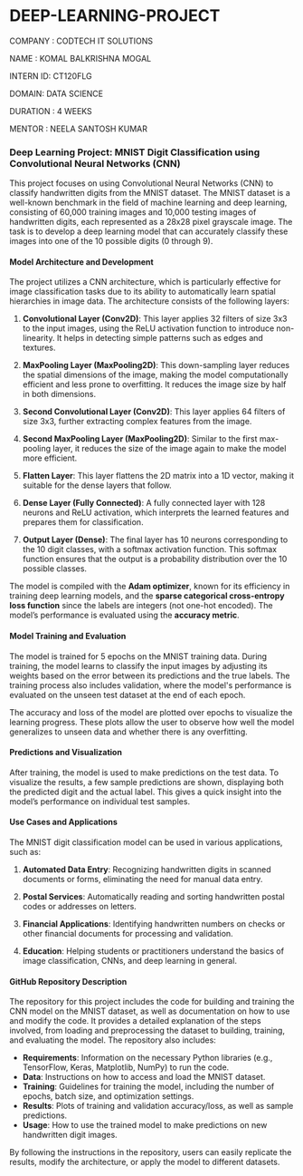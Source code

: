 # DEEP-LEARNING-PROJECT

COMPANY : CODTECH IT SOLUTIONS

NAME : KOMAL BALKRISHNA MOGAL

INTERN ID: CT120FLG

DOMAIN: DATA SCIENCE

DURATION : 4 WEEKS

MENTOR : NEELA SANTOSH KUMAR


### Deep Learning Project: MNIST Digit Classification using Convolutional Neural Networks (CNN)

This project focuses on using Convolutional Neural Networks (CNN) to classify handwritten digits from the MNIST dataset. The MNIST dataset is a well-known benchmark in the field of machine learning and deep learning, consisting of 60,000 training images and 10,000 testing images of handwritten digits, each represented as a 28x28 pixel grayscale image. The task is to develop a deep learning model that can accurately classify these images into one of the 10 possible digits (0 through 9).

#### Model Architecture and Development

The project utilizes a CNN architecture, which is particularly effective for image classification tasks due to its ability to automatically learn spatial hierarchies in image data. The architecture consists of the following layers:

1. **Convolutional Layer (Conv2D)**: This layer applies 32 filters of size 3x3 to the input images, using the ReLU activation function to introduce non-linearity. It helps in detecting simple patterns such as edges and textures.
   
2. **MaxPooling Layer (MaxPooling2D)**: This down-sampling layer reduces the spatial dimensions of the image, making the model computationally efficient and less prone to overfitting. It reduces the image size by half in both dimensions.

3. **Second Convolutional Layer (Conv2D)**: This layer applies 64 filters of size 3x3, further extracting complex features from the image.

4. **Second MaxPooling Layer (MaxPooling2D)**: Similar to the first max-pooling layer, it reduces the size of the image again to make the model more efficient.

5. **Flatten Layer**: This layer flattens the 2D matrix into a 1D vector, making it suitable for the dense layers that follow.

6. **Dense Layer (Fully Connected)**: A fully connected layer with 128 neurons and ReLU activation, which interprets the learned features and prepares them for classification.

7. **Output Layer (Dense)**: The final layer has 10 neurons corresponding to the 10 digit classes, with a softmax activation function. This softmax function ensures that the output is a probability distribution over the 10 possible classes.

The model is compiled with the **Adam optimizer**, known for its efficiency in training deep learning models, and the **sparse categorical cross-entropy loss function** since the labels are integers (not one-hot encoded). The model’s performance is evaluated using the **accuracy metric**.

#### Model Training and Evaluation

The model is trained for 5 epochs on the MNIST training data. During training, the model learns to classify the input images by adjusting its weights based on the error between its predictions and the true labels. The training process also includes validation, where the model's performance is evaluated on the unseen test dataset at the end of each epoch.

The accuracy and loss of the model are plotted over epochs to visualize the learning progress. These plots allow the user to observe how well the model generalizes to unseen data and whether there is any overfitting.

#### Predictions and Visualization

After training, the model is used to make predictions on the test data. To visualize the results, a few sample predictions are shown, displaying both the predicted digit and the actual label. This gives a quick insight into the model’s performance on individual test samples.

#### Use Cases and Applications

The MNIST digit classification model can be used in various applications, such as:

1. **Automated Data Entry**: Recognizing handwritten digits in scanned documents or forms, eliminating the need for manual data entry.
   
2. **Postal Services**: Automatically reading and sorting handwritten postal codes or addresses on letters.

3. **Financial Applications**: Identifying handwritten numbers on checks or other financial documents for processing and validation.

4. **Education**: Helping students or practitioners understand the basics of image classification, CNNs, and deep learning in general.

#### GitHub Repository Description

The repository for this project includes the code for building and training the CNN model on the MNIST dataset, as well as documentation on how to use and modify the code. It provides a detailed explanation of the steps involved, from loading and preprocessing the dataset to building, training, and evaluating the model. The repository also includes:

- **Requirements**: Information on the necessary Python libraries (e.g., TensorFlow, Keras, Matplotlib, NumPy) to run the code.
- **Data**: Instructions on how to access and load the MNIST dataset.
- **Training**: Guidelines for training the model, including the number of epochs, batch size, and optimization settings.
- **Results**: Plots of training and validation accuracy/loss, as well as sample predictions.
- **Usage**: How to use the trained model to make predictions on new handwritten digit images.

By following the instructions in the repository, users can easily replicate the results, modify the architecture, or apply the model to different datasets.
